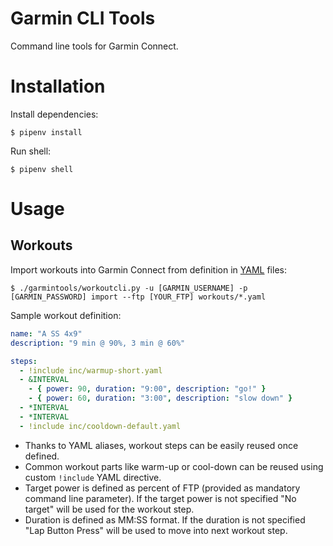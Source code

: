 Garmin CLI Tools
================

Command line tools for Garmin Connect.

# Installation

Install dependencies:
```shell script
$ pipenv install
```

Run shell:
```shell script
$ pipenv shell
```

# Usage

## Workouts

Import workouts into Garmin Connect from definition in [YAML](https://yaml.org) files: 
```shell script
$ ./garmintools/workoutcli.py -u [GARMIN_USERNAME] -p [GARMIN_PASSWORD] import --ftp [YOUR_FTP] workouts/*.yaml
```

Sample workout definition:
```yaml
name: "A SS 4x9"
description: "9 min @ 90%, 3 min @ 60%"

steps:
  - !include inc/warmup-short.yaml
  - &INTERVAL
    - { power: 90, duration: "9:00", description: "go!" }
    - { power: 60, duration: "3:00", description: "slow down" }
  - *INTERVAL
  - *INTERVAL
  - !include inc/cooldown-default.yaml
```
* Thanks to YAML aliases, workout steps can be easily reused once defined.
* Common workout parts like warm-up or cool-down can be reused using custom ```!include``` YAML directive.
* Target power is defined as percent of FTP (provided as mandatory command line parameter).
If the target power is not specified "No target" will be used for the workout step.
* Duration is defined as MM:SS format. 
If the duration is not specified "Lap Button Press" will be used to move into next workout step.